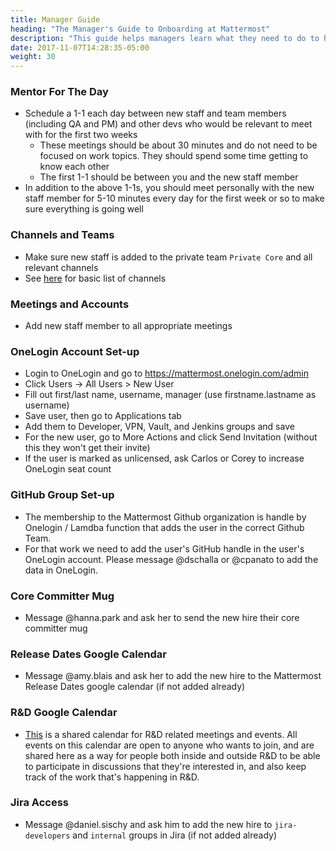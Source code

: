 ```yaml
---
title: Manager Guide
heading: "The Manager's Guide to Onboarding at Mattermost"
description: "This guide helps managers learn what they need to do to help new hires onboard into Mattermost."
date: 2017-11-07T14:28:35-05:00
weight: 30
---
```


### Mentor For The Day
- Schedule a 1-1 each day between new staff and team members (including QA and PM) and other devs who would be relevant to meet with for the first two weeks
  - These meetings should be about 30 minutes and do not need to be focused on work topics. They should spend some time getting to know each other
  - The first 1-1 should be between you and the new staff member
- In addition to the above 1-1s, you should meet personally with the new staff member for 5-10 minutes every day for the first week or so to make sure everything is going well

### Channels and Teams
- Make sure new staff is added to the private team `Private Core` and all relevant channels
- See [here](/internal/onboarding/new-staff-guide/#channels-and-teams) for basic list of channels

### Meetings and Accounts
- Add new staff member to all appropriate meetings

### OneLogin Account Set-up
- Login to OneLogin and go to https://mattermost.onelogin.com/admin
- Click Users -> All Users > New User
- Fill out first/last name, username, manager (use firstname.lastname as username)
- Save user, then go to Applications tab
- Add them to Developer, VPN, Vault, and Jenkins groups and save
- For the new user, go to More Actions and click Send Invitation (without this they won't get their invite)
- If the user is marked as unlicensed, ask Carlos or Corey to increase OneLogin seat count

### GitHub Group Set-up
- The membership to the Mattermost Github organization is handle by Onelogin / Lamdba function that adds the user in the correct Github Team.
- For that work we need to add the user's GitHub handle in the user's OneLogin account. Please message @dschalla or @cpanato to add the data in OneLogin.

### Core Committer Mug
- Message @hanna.park and ask her to send the new hire their core committer mug

### Release Dates Google Calendar
- Message @amy.blais and ask her to add the new hire to the Mattermost Release Dates google calendar (if not added already)

### R&D Google Calendar
- [This](https://calendar.google.com/calendar/embed?src=mattermost.com_u77qllr0v45a3vss7rqcutt7d4%40group.calendar.google.com&ctz=America%2FLos_Angeles) is a shared calendar for R&D related meetings and events.  All events on this calendar are open to anyone who wants to join, and are shared here as a way for people both inside and outside R&D to be able to participate in discussions that they're interested in, and also keep track of the work that's happening in R&D.

### Jira Access
- Message @daniel.sischy and ask him to add the new hire to ``jira-developers`` and ``internal`` groups in Jira (if not added already)
